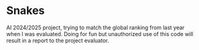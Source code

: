 # Snakes
AI 2024/2025 project, trying to match the global ranking from last year when I was evaluated.
Doing for fun but unauthorized use of this code will result in a report to the project evaluator.

